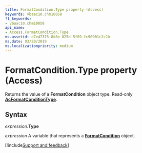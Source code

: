 ```yaml
---
title: FormatCondition.Type property (Access)
keywords: vbaac10.chm10058
f1_keywords:
- vbaac10.chm10058
api_name:
- Access.FormatCondition.Type
ms.assetid: e7e47376-8d8e-025d-5f09-fc90901c2c2b
ms.date: 03/20/2019
ms.localizationpriority: medium
---
```



# FormatCondition.Type property (Access)

Returns the value of a **FormatCondition** object type. Read-only **[AcFormatConditionType](Access.AcFormatConditionType.md)**.


## Syntax

_expression_.**Type**

_expression_ A variable that represents a **[FormatCondition](Access.FormatCondition.md)** object.



[!include[Support and feedback](~/includes/feedback-boilerplate.md)]